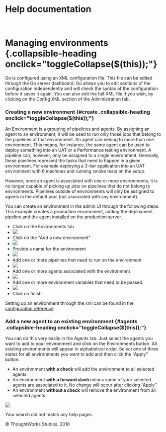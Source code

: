 Help documentation
==================

 

Managing environments {.collapsible-heading onclick="toggleCollapse($(this));"}
=====================

Go is configured using an XML configuration file. This file can be
edited through the Go server dashboard. Go allows you to edit sections
of the configuration independently and will check the syntax of the
configuration before it saves it again. You can also edit the full XML
file if you wish, by clicking on the Config XML section of the
Administration tab.

### Creating a new environment {#create .collapsible-heading onclick="toggleCollapse($(this));"}

An Environment is a grouping of pipelines and agents. By assigning an
agent to an environment, it will be used to run only those jobs that
belong to the pipelines of that environment. An agent can belong to more
than one environment. This means, for instance, the same agent can be
used to deploy something into an UAT or a Performance testing
environment. A pipeline can, however, only be assigned to a single
environment. Generally, these pipelines represent the tasks that need to
happen in a given environment. For example deploying a 3-tier
application into an UAT environment with 6 machines and running smoke
tests on the setup.

However, once an agent is associated with one or more environments, it
is no longer capable of picking up jobs on pipelines that do not belong
to environments. Pipelines outside of environments will only be assigned
to agents in the default pool (not associated with any environment).

You can create an environment in the admin UI through the following
steps. This example creates a production environment, adding the
deployment pipeline and the agent installed on the production server.

-   Click on the Environments tab
-   ![](resources/images/cruise/topnav_environments.png)
-   Click on the "Add a new environment"
-   ![](resources/images/cruise/env_click_new.png)
-   Provide a name for the environment
-   ![](resources/images/cruise/env_name.png)
-   Add one or more pipelines that need to run on the environment
-   ![](resources/images/cruise/env_pipelines.png)
-   Add one or more agents associated with the environment
-   ![](resources/images/cruise/env_agents.png)
-   Add one or more environment variables that need to be passed.
-   ![](resources/images/cruise/env_env_variables.png)
-   Click on finish

Setting up an environment through the xml can be found in the
[configuration reference](configuration_reference.html#environments)

### Add a new agent to an existing environment {#agents .collapsible-heading onclick="toggleCollapse($(this));"}

You can do this very easily in the Agents tab. Just select the agents
you want to add to your environment and click on the Environments
button. All existing environments will appear in alphabetical order.
Select one of three states for all environments you want to add and then
click the “Apply” button.

-   An environment **with a check** will add the environment to all
    selected agents.
-   An environment **with a forward slash** means some of your selected
    agents are associated to it. No change will occur after clicking
    “Apply”.
-   An environment **without a check** will remove the environment from
    all selected agents.

![](resources/images/cruise/associate_agent_environment.png)

Your search did not match any help pages.



© ThoughtWorks Studios, 2010

